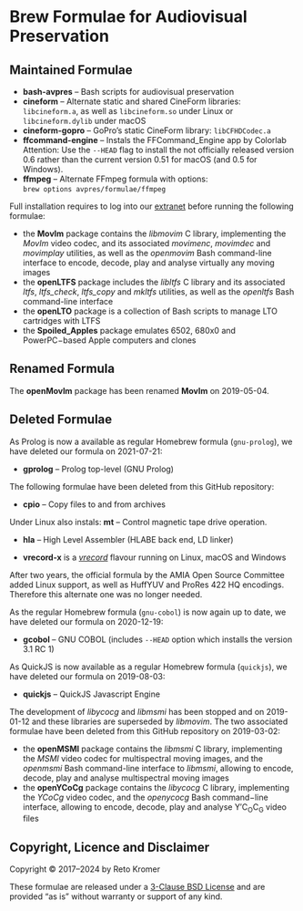 # Brew Formulae for Audiovisual Preservation

## Maintained Formulae

- **bash-avpres** – Bash scripts for audiovisual preservation
- **cineform** – Alternate static and shared CineForm libraries: `libcineform.a`, as well as `libcineform.so` under Linux or `libcineform.dylib` under macOS
- **cineform-gopro** – GoPro’s static CineForm library: `libCFHDCodec.a`
- **ffcommand-engine** – Instals the FFCommand\_Engine app by Colorlab<br>Attention: Use the `--HEAD` flag to install the not officially released version 0.6 rather than the current version 0.51 for macOS (and 0.5 for Windows).
- **ffmpeg** – Alternate FFmpeg formula with options:<br>`brew options avpres/formulae/ffmpeg`

Full installation requires to log into our [extranet](https://reto.ch/cgi-bin/login) before running the following formulae:

- the **MovIm** package contains the _libmovim_ C library, implementing the _MovIm_ video codec, and its associated _movimenc_, _movimdec_ and _movimplay_ utilities, as well as the _openmovim_ Bash command-line interface to encode, decode, play and analyse virtually any moving images
- the **openLTFS** package includes the _libltfs_ C library and its associated _ltfs_, _ltfs\_check_, _ltfs\_copy_ and _mkltfs_ utilities, as well as the _openltfs_ Bash command-line interface
- the **openLTO** package is a collection of Bash scripts to manage LTO cartridges with LTFS
- the **Spoiled\_Apples** package emulates 6502, 680x0 and PowerPC−based Apple computers and clones

## Renamed Formula

The **openMovIm** package has been renamed **MovIm** on 2019-05-04.

## Deleted Formulae

As Prolog is now a available as regular Homebrew formula (`gnu-prolog`), we have deleted our formula on 2021-07-21:

- **gprolog** – Prolog top-level (GNU Prolog)

The following formulae have been deleted from this GitHub repository:

- **cpio** – Copy files to and from archives

Under Linux also instals: **mt** – Control magnetic tape drive operation.

- **hla** – High Level Assembler (HLABE back end, LD linker)

- **vrecord-x** is a [_vrecord_](https://github.com/amiaopensource/vrecord) flavour running on Linux, macOS and Windows

After two years, the official formula by the AMIA Open Source Committee added Linux support, as well as HuffYUV and ProRes 422 HQ encodings. Therefore this alternate one was no longer needed.

As the regular Homebrew formula (`gnu-cobol`) is now again up to date, we have deleted our formula on 2020-12-19:

- **gcobol** – GNU COBOL (includes `--HEAD` option which installs the version 3.1 RC 1)

As QuickJS is now available as a regular Homebrew formula (`quickjs`), we have deleted our formula on 2019-08-03:

- **quickjs** – QuickJS Javascript Engine

The development of _libycocg_ and _libmsmi_ has been stopped and on 2019-01-12 and these libraries are superseded by _libmovim_. The two associated formulae have been deleted from this GitHub repository on 2019-03-02:

- the **openMSMI** package contains the _libmsmi_ C library, implementing the _MSMI_ video codec for multispectral moving images, and the _openmsmi_ Bash command-line interface to _libmsmi_, allowing to encode, decode, play and analyse multispectral moving images
- the **openYCoCg** package contains the _libycocg_ C library, implementing the _YCoCg_ video codec, and the _openycocg_ Bash command−line interface, allowing to encode, decode, play and analyse Y′C<sub>O</sub>C<sub>G</sub> video files

## Copyright, Licence and Disclaimer

Copyright © 2017–2024 by Reto Kromer

These formulae are released under a [3-Clause BSD License](LICENSE) and are provided “as is” without warranty or support of any kind.
